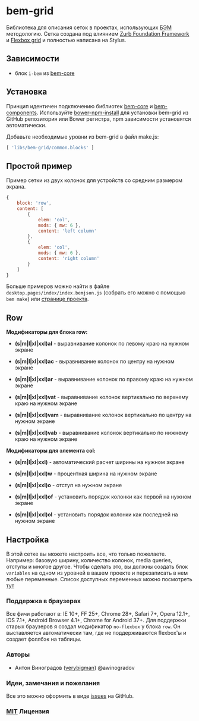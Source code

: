 # bem-grid

Библиотека для описания сеток в проектах, использующих [БЭМ](http://ru.bem.info/) методологию. Cетка создана под влиянием [Zurb Foundation Framework](http://foundation.zurb.com/docs/components/grid.html) и [Flexbox grid](http://flexboxgrid.com/) и полностью написана на Stylus.

## Зависимости

- блок `i-bem` из [bem-core](https//github.com/bem/bem-core)

## Установка

Принцип идентичен подключению библиотек [bem-core](https//github.com/bem/bem-core) и [bem-components](https//github.com/bem/bem-components).
Используйте [bower-npm-install](https://github.com/arikon/bower-npm-install) для установки bem-grid из GitHub репозитория или Bower регистра, npm зависимости установятся автоматически.

Добавьте необходимые уровни из bem-grid в файл make.js:

``` javascript
[ 'libs/bem-grid/common.blocks' ]
```

## Простой пример

Пример сетки из двух колонок для устройств со средним размером экрана.

``` javascript
{
    block: 'row',
    content: [
        {
            elem: 'col',
            mods: { mw: 6 },
            content: 'left column'
        },
        {
            elem: 'col',
            mods: { mw: 6 },
            content: 'right column'
        }
    ]
}
```

Больше примеров можно найти в файле `desktop.pages/index/index.bemjson.js` (собрать его можно с помощью `bem make`) или [странице проекта](http://verybigman.github.io/bem-grid).

## Row

__Модификаторы для блока row:__

- __(s|m|l|xl|xxl)al__ - выравнивание колонок по левому краю на нужном экране
- __(s|m|l|xl|xxl)ac__ - выравнивание колонок по центру на нужном экране
- __(s|m|l|xl|xxl)ar__ - выравнивание колонок по правому краю на нужном экране

- __(s|m|l|xl|xxl)vat__ - выравнивание колонок вертикально по верхнему краю на нужном экране
- __(s|m|l|xl|xxl)vam__ - выравнивание колонок вертикально по центру на нужном экране
- __(s|m|l|xl|xxl)vab__ - выравнивание колонок вертикально по нижнему краю на нужном экране

__Модификаторы для элемента col:__

- __(s|m|l|xl|xxl)__ - автоматический расчет ширины на нужном экране
- __(s|m|l|xl|xxl)w__ - процентная ширина на нужном экране
- __(s|m|l|xl|xxl)o__ - отступ на нужном экране

- __(s|m|l|xl|xxl)of__ - установить порядок колонки как первой на нужном экране
- __(s|m|l|xl|xxl)ol__ - установить порядок колонки как последней на нужном экране

## Настройка

В этой сетке вы можете настроить все, что только пожелаете. Например: базовую ширину, количество колонок, media queries, отступы и многое другое.
Чтобы сделать это, вы должны создать блок `variables` на одном из уровней в вашем проекте и перезаписать в нем любые переменные.
Список доступных переменных можно посмотреть [тут](https://github.com/verybigman/bem-grid/blob/master/common.blocks/variables/variables.styl)

### Поддержка в браузерах

Все фичи работают в: IE 10+, FF 25+, Chrome 28+, Safari 7+, Opera 12.1+, iOS 7.1+, Android Browser 4.1+, Chrome for Android 37+. Для поддержки старых браузеров я создал модификатор `no-flexbox` у блока `row`. Он выставляется автоматически там, где не поддерживаются flexbox'ы и создает фоллбэк на таблицы.

### Авторы

- Антон Виноградов ([verybigman](https://github.com/verybigman)) @awinogradov

### Идеи, замечания и пожелания

Все это можно оформить в виде [issues](https://github.com/verybigman/bem-grid/issues) на GitHub.

### [MIT](http://en.wikipedia.org/wiki/MIT_License) Лицензия

